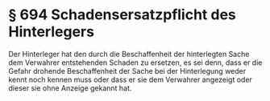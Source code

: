 # § 694 Schadensersatzpflicht des Hinterlegers
Der Hinterleger hat den durch die Beschaffenheit der hinterlegten Sache dem Verwahrer entstehenden Schaden zu ersetzen, es sei denn, dass er die Gefahr drohende Beschaffenheit der Sache bei der Hinterlegung weder kennt noch kennen muss oder dass er sie dem Verwahrer angezeigt oder dieser sie ohne Anzeige gekannt hat.